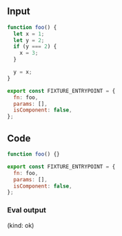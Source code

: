
## Input

```javascript
function foo() {
  let x = 1;
  let y = 2;
  if (y === 2) {
    x = 3;
  }

  y = x;
}

export const FIXTURE_ENTRYPOINT = {
  fn: foo,
  params: [],
  isComponent: false,
};

```

## Code

```javascript
function foo() {}

export const FIXTURE_ENTRYPOINT = {
  fn: foo,
  params: [],
  isComponent: false,
};

```
      
### Eval output
(kind: ok) 